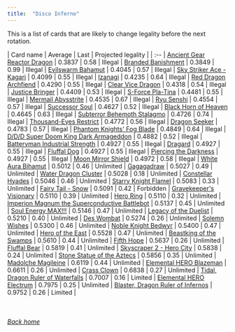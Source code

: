 ```yaml
---
title:  "Disco Inferno"
---
```


This is a list of cards that are likely to change legality before the next rotation.

| Card name | Average | Last | Projected legality |
| :-- |
[Ancient Gear Reactor Dragon](https://db.ygoprodeck.com/card/?search=Ancient%20Gear%20Reactor%20Dragon) | 0.3837 | 0.58 | Illegal |
[Branded Banishment](https://db.ygoprodeck.com/card/?search=Branded%20Banishment) | 0.3849 | 0.99 | Illegal |
[Evilswarm Bahamut](https://db.ygoprodeck.com/card/?search=Evilswarm%20Bahamut) | 0.4045 | 0.57 | Illegal |
[Sky Striker Ace - Kagari](https://db.ygoprodeck.com/card/?search=Sky%20Striker%20Ace%20-%20Kagari) | 0.4099 | 0.55 | Illegal |
[Izanagi](https://db.ygoprodeck.com/card/?search=Izanagi) | 0.4235 | 0.64 | Illegal |
[Red Dragon Archfiend](https://db.ygoprodeck.com/card/?search=Red%20Dragon%20Archfiend) | 0.4290 | 0.55 | Illegal |
[Clear Vice Dragon](https://db.ygoprodeck.com/card/?search=Clear%20Vice%20Dragon) | 0.4318 | 0.54 | Illegal |
[Justice Bringer](https://db.ygoprodeck.com/card/?search=Justice%20Bringer) | 0.4409 | 0.53 | Illegal |
[S-Force Pla-Tina](https://db.ygoprodeck.com/card/?search=S-Force%20Pla-Tina) | 0.4481 | 0.55 | Illegal |
[Mermail Abysstrite](https://db.ygoprodeck.com/card/?search=Mermail%20Abysstrite) | 0.4535 | 0.67 | Illegal |
[Ryu Senshi](https://db.ygoprodeck.com/card/?search=Ryu%20Senshi) | 0.4554 | 0.57 | Illegal |
[Successor Soul](https://db.ygoprodeck.com/card/?search=Successor%20Soul) | 0.4627 | 0.52 | Illegal |
[Black Horn of Heaven](https://db.ygoprodeck.com/card/?search=Black%20Horn%20of%20Heaven) | 0.4645 | 0.63 | Illegal |
[Subterror Behemoth Stalagmo](https://db.ygoprodeck.com/card/?search=Subterror%20Behemoth%20Stalagmo) | 0.4726 | 0.74 | Illegal |
[Thousand-Eyes Restrict](https://db.ygoprodeck.com/card/?search=Thousand-Eyes%20Restrict) | 0.4772 | 0.56 | Illegal |
[Dragon Seeker](https://db.ygoprodeck.com/card/?search=Dragon%20Seeker) | 0.4783 | 0.57 | Illegal |
[Phantom Knights' Fog Blade](https://db.ygoprodeck.com/card/?search=Phantom%20Knights'%20Fog%20Blade) | 0.4849 | 0.64 | Illegal |
[D/D/D Super Doom King Dark Armageddon](https://db.ygoprodeck.com/card/?search=D/D/D%20Super%20Doom%20King%20Dark%20Armageddon) | 0.4882 | 0.52 | Illegal |
[Batteryman Industrial Strength](https://db.ygoprodeck.com/card/?search=Batteryman%20Industrial%20Strength) | 0.4927 | 0.55 | Illegal |
[Dragard](https://db.ygoprodeck.com/card/?search=Dragard) | 0.4927 | 0.55 | Illegal |
[Fluffal Dog](https://db.ygoprodeck.com/card/?search=Fluffal%20Dog) | 0.4927 | 0.55 | Illegal |
[Piercing the Darkness](https://db.ygoprodeck.com/card/?search=Piercing%20the%20Darkness) | 0.4927 | 0.55 | Illegal |
[Moon Mirror Shield](https://db.ygoprodeck.com/card/?search=Moon%20Mirror%20Shield) | 0.4972 | 0.58 | Illegal |
[White Aura Bihamut](https://db.ygoprodeck.com/card/?search=White%20Aura%20Bihamut) | 0.5012 | 0.46 | Unlimited |
[Gagagadraw](https://db.ygoprodeck.com/card/?search=Gagagadraw) | 0.5027 | 0.49 | Unlimited |
[Water Dragon Cluster](https://db.ygoprodeck.com/card/?search=Water%20Dragon%20Cluster) | 0.5028 | 0.18 | Unlimited |
[Constellar Hyades](https://db.ygoprodeck.com/card/?search=Constellar%20Hyades) | 0.5046 | 0.46 | Unlimited |
[Starry Knight Flamel](https://db.ygoprodeck.com/card/?search=Starry%20Knight%20Flamel) | 0.5083 | 0.33 | Unlimited |
[Fairy Tail - Snow](https://db.ygoprodeck.com/card/?search=Fairy%20Tail%20-%20Snow) | 0.5091 | 0.42 | Forbidden |
[Gravekeeper's Visionary](https://db.ygoprodeck.com/card/?search=Gravekeeper's%20Visionary) | 0.5110 | 0.39 | Unlimited |
[Hero Ring](https://db.ygoprodeck.com/card/?search=Hero%20Ring) | 0.5110 | 0.32 | Unlimited |
[Imperion Magnum the Superconductive Battlebot](https://db.ygoprodeck.com/card/?search=Imperion%20Magnum%20the%20Superconductive%20Battlebot) | 0.5137 | 0.45 | Unlimited |
[Soul Energy MAX!!!](https://db.ygoprodeck.com/card/?search=Soul%20Energy%20MAX!!!) | 0.5146 | 0.47 | Unlimited |
[Legacy of the Duelist](https://db.ygoprodeck.com/card/?search=Legacy%20of%20the%20Duelist) | 0.5210 | 0.40 | Unlimited |
[Des Wombat](https://db.ygoprodeck.com/card/?search=Des%20Wombat) | 0.5274 | 0.26 | Unlimited |
[Solemn Wishes](https://db.ygoprodeck.com/card/?search=Solemn%20Wishes) | 0.5300 | 0.46 | Unlimited |
[Noble Knight Bedwyr](https://db.ygoprodeck.com/card/?search=Noble%20Knight%20Bedwyr) | 0.5400 | 0.47 | Unlimited |
[Hero of the East](https://db.ygoprodeck.com/card/?search=Hero%20of%20the%20East) | 0.5528 | 0.47 | Unlimited |
[Beastking of the Swamps](https://db.ygoprodeck.com/card/?search=Beastking%20of%20the%20Swamps) | 0.5610 | 0.44 | Unlimited |
[Fifth Hope](https://db.ygoprodeck.com/card/?search=Fifth%20Hope) | 0.5637 | 0.26 | Unlimited |
[Fluffal Bear](https://db.ygoprodeck.com/card/?search=Fluffal%20Bear) | 0.5819 | 0.41 | Unlimited |
[Skyscraper 2 - Hero City](https://db.ygoprodeck.com/card/?search=Skyscraper%202%20-%20Hero%20City) | 0.5838 | 0.24 | Unlimited |
[Stone Statue of the Aztecs](https://db.ygoprodeck.com/card/?search=Stone%20Statue%20of%20the%20Aztecs) | 0.5856 | 0.35 | Unlimited |
[Madolche Magileine](https://db.ygoprodeck.com/card/?search=Madolche%20Magileine) | 0.6119 | 0.44 | Unlimited |
[Elemental HERO Blazeman](https://db.ygoprodeck.com/card/?search=Elemental%20HERO%20Blazeman) | 0.6611 | 0.26 | Unlimited |
[Crass Clown](https://db.ygoprodeck.com/card/?search=Crass%20Clown) | 0.6838 | 0.27 | Unlimited |
[Tidal, Dragon Ruler of Waterfalls](https://db.ygoprodeck.com/card/?search=Tidal,%20Dragon%20Ruler%20of%20Waterfalls) | 0.7007 | 0.16 | Limited |
[Elemental HERO Electrum](https://db.ygoprodeck.com/card/?search=Elemental%20HERO%20Electrum) | 0.7975 | 0.25 | Unlimited |
[Blaster, Dragon Ruler of Infernos](https://db.ygoprodeck.com/card/?search=Blaster,%20Dragon%20Ruler%20of%20Infernos) | 0.9752 | 0.26 | Limited |

<br>

###### [Back home](index)